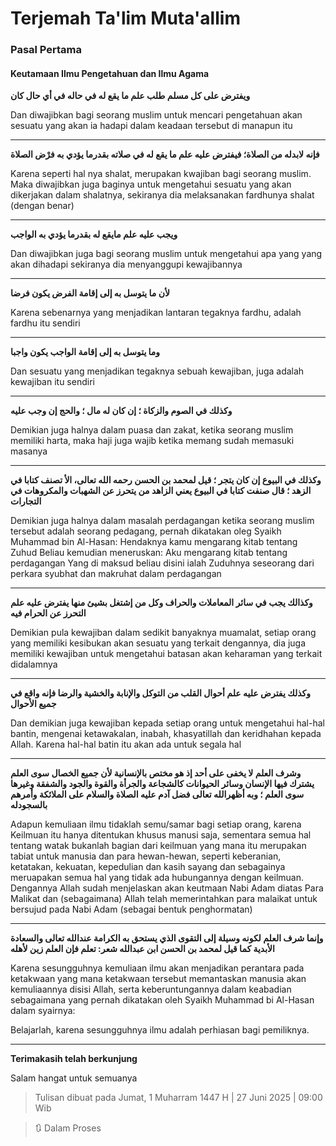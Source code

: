 # Terjemah Ta'lim Muta'allim

### Pasal Pertama

#### Keutamaan Ilmu Pengetahuan dan Ilmu Agama

**ويفترض على كل مسلم طلب علم ما يقع له في حاله في أي حال كان**

Dan diwajibkan bagi seorang muslim untuk mencari pengetahuan akan sesuatu yang akan ia hadapi dalam keadaan tersebut di manapun itu

---

**فإنه لابدله من الصلاة؛ فيفترض عليه علم ما يقع له في صلاته بقدرما يؤدي به فرْض الصلاة**

Karena seperti hal nya shalat, merupakan kwajiban bagi seorang muslim. Maka diwajibkan juga baginya untuk mengetahui sesuatu yang akan dikerjakan dalam shalatnya, sekiranya dia melaksanakan fardhunya shalat (dengan benar)

---

**ويجب عليه علم مايقع له بقدرما يؤدي به الواجب**

Dan diwajibkan juga bagi seorang muslim untuk mengetahui apa yang yang akan dihadapi sekiranya dia menyanggupi kewajibannya

---

**لأن ما يتوسل به إلى إقامة الفرض يكون فرضا**

Karena sebenarnya yang menjadikan lantaran tegaknya fardhu, adalah fardhu itu sendiri

---

**وما يتوسل به إلى إقامة الواجب يكون واجبا**

Dan sesuatu yang menjadikan tegaknya sebuah kewajiban, juga adalah kewajiban itu sendiri

---

**وكذلك في الصوم والزكاة ؛ إن كان له مال ؛ والحج إن وجب عليه**

Demikian juga halnya dalam puasa dan zakat, ketika seorang muslim memiliki harta, maka haji juga wajib ketika memang sudah memasuki masanya

---

**وكذلك في البيوع إن كان يتجر ؛ قيل لمحمد بن الحسن رحمه الله تعالى، الأ تصنف كتابا في الزهد ؛ قال صنفت كتابا في البيوع يعني الزاهد من يتحرز عن الشهبات والمكروهات في التجارات**

Demikian juga halnya dalam masalah perdagangan ketika seorang muslim tersebut adalah seorang pedagang, pernah dikatakan oleg Syaikh Muhammad bin Al-Hasan:
Hendaknya kamu mengarang kitab tentang Zuhud
Beliau kemudian meneruskan:
Aku mengarang kitab tentang perdagangan
Yang di maksud beliau disini ialah Zuduhnya seseorang dari perkara syubhat dan makruhat dalam perdagangan

---

**وكذالك يجب في سائر المعاملات والحراف وكل من إشتغل بشيئ منها يفترض عليه علم التحرز عن الحرام فيه**

Demikian pula kewajiban dalam sedikit banyaknya muamalat, setiap orang yang memiliki kesibukan akan sesuatu yang terkait dengannya, dia juga memiliki kewajiban untuk mengetahui batasan akan keharaman yang terkait didalamnya

---

**وكذلك يفترض عليه علم أحوال القلب من التوكل والإنابة والخشية والرضا فإنه واقع في جميع الأحوال**

Dan demikian juga kewajiban kepada setiap orang untuk mengetahui hal-hal bantin, mengenai ketawakalan, inabah, khasyatillah dan keridhahan kepada Allah. Karena hal-hal batin itu akan ada untuk segala hal

---

**وشرف العلم لا يخفى على أحد إذ هو مختص بالإنسانية لأن جميع الخصال سوى العلم يشترك فيها الإنسان وسائر الحيوانات كالشجاعة والجرأة والقوة والجود والشفقة وغيرها سوى العلم ؛ وبه أظهرالله تعالى فضل آدم عليه الصلاة والسلام على الملائكة وأمرهم بالسجودله**

Adapun kemuliaan ilmu tidaklah semu/samar bagi setiap orang, karena Keilmuan itu hanya ditentukan khusus manusi saja, sementara semua hal tentang watak bukanlah bagian dari keilmuan yang mana itu merupakan tabiat untuk manusia dan para hewan-hewan, seperti keberanian, ketatakan, kekuatan, kepedulian dan kasih sayang dan sebagainya meruapakan semua hal yang tidak ada hubungannya dengan keilmuan. Dengannya Allah sudah menjelaskan akan keutmaan Nabi Adam diatas Para Malikat dan (sebagaimana) Allah telah memerintahkan para malaikat untuk bersujud pada Nabi Adam (sebagai bentuk penghormatan)

---

**وإنما شرف العلم لكونه وسيلة إلى التقوى الذي يستحق به الكرامة عندالله تعالى والسعادة الأبدية كما قيل لمحمد بن الحسن ابن عبدالله شعر: تعلم فإن العلم زين لأهله**

Karena sesungguhnya kemuliaan ilmu akan menjadikan perantara pada ketakwaan yang mana ketakwaan tersebut memantaskan manusia akan kemuliaannya disisi Allah, serta keberuntungannya dalam keabadian sebagaimana yang pernah dikatakan oleh Syaikh Muhammad bi Al-Hasan dalam syairnya:

Belajarlah, karena sesungguhnya ilmu adalah perhiasan bagi pemiliknya.

---

**Terimakasih telah berkunjung**

Salam hangat untuk semuanya

> Tulisan dibuat pada Jumat, 1 Muharram 1447 H | 27 Juni 2025 | 09:00 Wib

> 🔃 Dalam Proses
